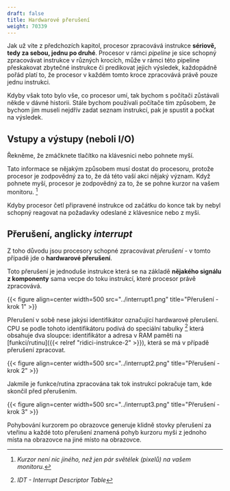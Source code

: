 ```yaml
---
draft: false
title: Hardwarové přerušení
weight: 70339
---
```


Jak už víte z předchozích kapitol, procesor zpracovává instrukce **sériově, tedy za sebou, jednu po druhé**. Procesor v rámci *pipeline* je sice schopný zpracovávat instrukce v různých krocích, může v rámci této pipeline přeskakovat zbytečné instrukce či predikovat jejich výsledek, každopádně pořád platí to, že procesor v každém tomto kroce zpracovává právě pouze jednu instrukci.

Kdyby však toto bylo vše, co procesor umí, tak bychom s počítači zůstávali někde v dávné historii. Stále bychom používali počítače tím způsobem, že bychom jim museli nejdřív zadat seznam instrukcí, pak je spustit a počkat na výsledek.

## Vstupy a výstupy (neboli I/O)

Řekněme, že zmáčknete tlačítko na klávesnici nebo pohnete myší.

Tato informace se nějakým způsobem musí dostat do procesoru, protože procesor je zodpovědný za to, že dá této vaší akci nějaký význam. Když pohnete myší, procesor je zodpovědný za to, že se pohne kurzor na vašem monitoru. [^s]

Kdyby procesor četl připravené instrukce od začátku do konce tak by nebyl schopný reagovat na požadavky odeslané z klávesnice nebo z myši.

## Přerušení, anglicky *interrupt*

Z toho důvodu jsou procesory schopné zpracovávat *přerušení* - v tomto případě jde o **hardwarové přerušení**.

Toto přerušení je jednoduše instrukce která se na základě **nějakého signálu z komponenty** sama vecpe do toku instrukcí, které procesor právě zpracovává.

{{< figure align=center width=500 src="../interrupt1.png" title="Přerušení - krok 1" >}}

Přerušení v sobě nese jakýsi identifikátor označující hardwarové přerušení. CPU se podle tohoto identifikátoru podívá do speciální tabulky [^t] která obsahuje dva sloupce: identifikátor a adresa v RAM paměti na [funkci/rutinu]({{< relref "ridici-instrukce-2" >}}), která se má v případě přerušení zpracovat.

{{< figure align=center width=500 src="../interrupt2.png" title="Přerušení - krok 2" >}}

Jakmile je funkce/rutina zpracována tak tok instrukcí pokračuje tam, kde skončil před přerušením. 

{{< figure align=center width=500 src="../interrupt3.png" title="Přerušení - krok 3" >}}

Pohybování kurzorem po obrazovce generuje klidně stovky přerušení za vteřinu a každé toto přerušení znamená pohyb kurzoru myši z jednoho místa na obrazovce na jiné místo na obrazovce.

[^s]: *Kurzor není nic jiného, než jen pár světélek (pixelů) na vašem monitoru.*
[^n]: *Jednoduchým příkladem je signál z klávesnice nebo myši.* 
[^t]: *IDT - Interrupt Descriptor Table*